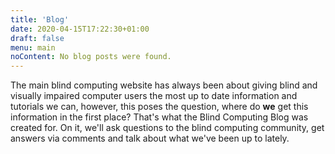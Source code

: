 ```yaml
---
title: 'Blog'
date: 2020-04-15T17:22:30+01:00
draft: false
menu: main
noContent: No blog posts were found.
---
```


The main blind computing website has always been about giving blind and
visually impaired computer users the most up to date information and
tutorials we can, however, this poses the question, where do **we** get
this information in the first place? That\'s what the Blind Computing
Blog was created for. On it, we\'ll ask questions to the blind computing
community, get answers via comments and talk about what we\'ve been up
to lately.
